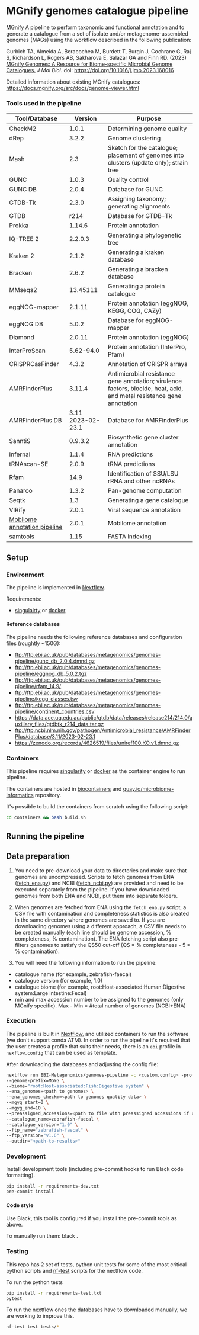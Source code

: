 # MGnify genomes catalogue pipeline

[MGnify](https://www.ebi.ac.uk/metagenomics/) A pipeline to perform taxonomic and functional annotation and to generate a catalogue from a set of isolate and/or metagenome-assembled genomes (MAGs) using the workflow described in the following publication:

Gurbich TA, Almeida A, Beracochea M, Burdett T, Burgin J, Cochrane G, Raj S, Richardson L, Rogers AB, Sakharova E, Salazar GA and Finn RD. (2023) [MGnify Genomes: A Resource for Biome-specific Microbial Genome Catalogues.](https://www.sciencedirect.com/science/article/pii/S0022283623000724) <i>J Mol Biol</i>. doi: https://doi.org/10.1016/j.jmb.2023.168016

Detailed information about existing MGnify catalogues: https://docs.mgnify.org/src/docs/genome-viewer.html

### Tools used in the pipeline
| Tool/Database                                           | Version           | Purpose |
|---------------------------------------------------------|-------------------|----------- |
| CheckM2                                                 | 1.0.1             | Determining genome quality       |
| dRep                                                    | 3.2.2             | Genome clustering       |
| Mash                                                    | 2.3               | Sketch for the catalogue; placement of genomes into clusters (update only); strain tree      |
| GUNC                                                    | 1.0.3             | Quality control       |
| GUNC DB                                                 | 2.0.4             | Database for GUNC       |
| GTDB-Tk                                                 | 2.3.0             | Assigning taxonomy; generating alignments       |
| GTDB                                                    | r214              | Database for GTDB-Tk       |
| Prokka                                                  | 1.14.6            | Protein annotation       |
| IQ-TREE 2                                               | 2.2.0.3           | Generating a phylogenetic tree       |
| Kraken 2                                                | 2.1.2             | Generating a kraken database       |
| Bracken                                                 | 2.6.2             | Generating a bracken database       |
| MMseqs2                                                 | 13.45111          | Generating a protein catalogue       |
| eggNOG-mapper                                           | 2.1.11            | Protein annotation (eggNOG, KEGG, COG,  CAZy)       |
| eggNOG DB                                               | 5.0.2             | Database for eggNOG-mapper       |
| Diamond                                                 | 2.0.11            | Protein annotation (eggNOG)       |
| InterProScan                                            | 5.62-94.0         | Protein annotation (InterPro, Pfam)       |
| CRISPRCasFinder                                         | 4.3.2             | Annotation of CRISPR arrays       |
| AMRFinderPlus                                           | 3.11.4            |   Antimicrobial resistance gene annotation; virulence factors, biocide, heat, acid, and metal resistance gene annotation     |
| AMRFinderPlus DB                                        | 3.11 2023-02-23.1 | Database for AMRFinderPlus      |
| SanntiS                                                 | 0.9.3.2           | Biosynthetic gene cluster annotation       |
| Infernal                                                | 1.1.4             | RNA predictions       |
| tRNAscan-SE                                             | 2.0.9             | tRNA predictions       |
| Rfam                                                    | 14.9              | Identification of SSU/LSU rRNA and other ncRNAs       |
| Panaroo                                                 | 1.3.2             | Pan-genome computation       |
| Seqtk                                                   | 1.3               | Generating a gene catalogue       |
| VIRify                                                  | 2.0.1             | Viral sequence annotation       |
| [Mobilome annotation pipeline](https://github.com/EBI-Metagenomics/mobilome-annotation-pipeline) | 2.0.1             | Mobilome annotation       |
| samtools                                                | 1.15              | FASTA indexing       |

## Setup

### Environment

The pipeline is implemented in [Nextflow](https://www.nextflow.io/).

Requirements:
- [singulairty](https://sylabs.io/docs/) or [docker](https://www.docker.com/)

#### Reference databases

The pipeline needs the following reference databases and configuration files (roughtly ~150G):

- ftp://ftp.ebi.ac.uk/pub/databases/metagenomics/genomes-pipeline/gunc_db_2.0.4.dmnd.gz
- ftp://ftp.ebi.ac.uk/pub/databases/metagenomics/genomes-pipeline/eggnog_db_5.0.2.tgz
- ftp://ftp.ebi.ac.uk/pub/databases/metagenomics/genomes-pipeline/rfam_14.9/
- ftp://ftp.ebi.ac.uk/pub/databases/metagenomics/genomes-pipeline/kegg_classes.tsv
- ftp://ftp.ebi.ac.uk/pub/databases/metagenomics/genomes-pipeline/continent_countries.csv
- https://data.ace.uq.edu.au/public/gtdb/data/releases/release214/214.0/auxillary_files/gtdbtk_r214_data.tar.gz
- ftp://ftp.ncbi.nlm.nih.gov/pathogen/Antimicrobial_resistance/AMRFinderPlus/database/3.11/2023-02-23.1
- https://zenodo.org/records/4626519/files/uniref100.KO.v1.dmnd.gz

### Containers

This pipeline requires [singularity](https://sylabs.io/docs/) or [docker](https://www.docker.com/) as the container engine to run pipeline.

The containers are hosted in [biocontainers](https://biocontainers.pro/) and [quay.io/microbiome-informatics](https://quay.io/organization/microbiome-informatics) repository.

It's possible to build the containers from scratch using the following script:

```bash
cd containers && bash build.sh
```

## Running the pipeline

## Data preparation

1. You need to pre-download your data to directories and make sure that genomes are uncompressed. Scripts to fetch genomes from ENA ([fetch_ena.py](https://github.com/EBI-Metagenomics/genomes-pipeline/blob/master/bin/fetch_ena.py)) and NCBI ([fetch_ncbi.py](https://github.com/EBI-Metagenomics/genomes-pipeline/blob/master/bin/fetch_ncbi.py)) are provided and need to be executed separately from the pipeline. If you have downloaded genomes from both ENA and NCBI, put them into separate folders.

2. When genomes are fetched from ENA using the `fetch_ena.py` script, a CSV file with contamination and completeness statistics is also created in the same directory where genomes are saved to. If you are downloading genomes using a different approach, a CSV file needs to be created manually (each line should be genome accession, % completeness, % contamination). The ENA fetching script also pre-filters genomes to satisfy the QS50 cut-off (QS = % completeness - 5 * % contamination).

3. You will need the following information to run the pipeline:
 - catalogue name (for example, zebrafish-faecal)
 - catalogue version (for example, 1.0)
 - catalogue biome (for example, root:Host-associated:Human:Digestive system:Large intestine:Fecal)
 - min and max accession number to be assigned to the genomes (only MGnify specific). Max - Min = #total number of genomes (NCBI+ENA)

### Execution

The pipeline is built in [Nextflow](https://www.nextflow.io), and utilized containers to run the software (we don't support conda ATM).
In order to run the pipeline it's required that the user creates a profile that suits their needs, there is an `ebi` profile in `nexflow.config` that can be used as template.

After downloading the databases and adjusting the config file:

```bash
nextflow run EBI-Metagenomics/genomes-pipeline -c <custom.config> -profile <profile> \
--genome-prefix=MGYG \
--biome="root:Host-associated:Fish:Digestive system" \
--ena_genomes=<path to genomes> \
--ena_genomes_checkm=<path to genomes quality data> \
--mgyg_start=0 \
--mgyg_end=10 \
--preassigned_accessions=<path to file with preassigned accessions if using>
--catalogue_name=zebrafish-faecal \
--catalogue_version="1.0" \
--ftp_name="zebrafish-faecal" \
--ftp_version="v1.0" \
--outdir="<path-to-results>"
```

### Development

Install development tools (including pre-commit hooks to run Black code formatting).

```bash
pip install -r requirements-dev.txt
pre-commit install
```

#### Code style

Use Black, this tool is configured if you install the pre-commit tools as above.

To manually run them: black .

### Testing

This repo has 2 set of tests, python unit tests for some of the most critical python scripts and [nf-test](https://github.com/askimed/nf-test) scripts for the nextflow code.

To run the python tests

```bash
pip install -r requirements-test.txt
pytest
```

To run the nextflow ones the databases have to downloaded manually, we are working to improve this.

```bash
nf-test test tests/*
```
